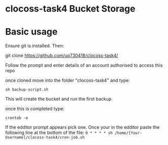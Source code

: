 # clocoss-task4 Bucket Storage

# Basic usage

Ensure git is installed. Then:

git clone https://github.com/up730418/clocoss-task4/

Follow the prompt and enter details of an account authorised to access this repo

once cloned move into the folder "clocoss-task4" and type: 

`sh backup-script.sh`

This will create the bucket and run the first backup.

once this is  completed type:

`crontab -e`

If the edditor prompt appears pick one. 
Once your in the edditor paste the following line at the bottom of the file:
`0 * * * * sh /home/[Your-Username]/clocoss-task4/cron-job.sh`
